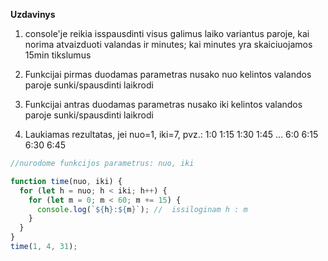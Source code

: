 **Uzdavinys**

1. console'je reikia isspausdinti visus galimus laiko variantus paroje, kai norima atvaizduoti valandas ir minutes; kai minutes yra skaiciuojamos 15min tikslumus

2. Funkcijai pirmas duodamas parametras nusako nuo kelintos valandos paroje sunki/spausdinti laikrodi

3. Funkcijai antras duodamas parametras nusako iki kelintos valandos paroje sunki/spausdinti laikrodi

4. Laukiamas rezultatas, jei nuo=1, iki=7, pvz.: 1:0 1:15 1:30 1:45 ... 6:0 6:15 6:30 6:45

```js
//nurodome funkcijos parametrus: nuo, iki

function time(nuo, iki) {
  for (let h = nuo; h < iki; h++) {
    for (let m = 0; m < 60; m += 15) {
      console.log(`${h}:${m}`); //  issiloginam h : m
    }
  }
}
time(1, 4, 31);
```
